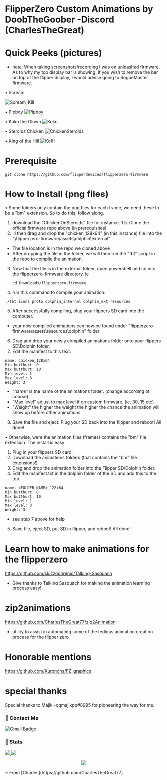 # FlipperZero Custom Animations by DoobTheGoober -Discord (CharlesTheGreat)

# Quick Peeks (pictures)
 - note: When taking screenshots/recording I was on unleashed firmware.
         As to why my top display bar is showing. If you wish to remove the bar on top of the flipper display,
         I would advise going to RogueMaster firmware.
         
• Scream

![Scream_Kill](https://user-images.githubusercontent.com/27988707/196075454-2f1a51d8-8f40-4edd-9d5c-1d291ba3d3f8.jpeg)

• Pipboy
![Pipboy](https://user-images.githubusercontent.com/27988707/196081391-6b97c65e-2f10-4025-959c-5c98339c1e92.png)

• Koko the Clown
![Koko](https://user-images.githubusercontent.com/27988707/196081516-6107540a-eb13-485b-ae50-877bfeaad82f.png)

• Steroids Chicken
![ChickenSteroids](https://user-images.githubusercontent.com/27988707/196082930-64c5b906-22e1-48a9-9011-0930c1afa721.png)

• King of the Hill
![KofH](https://user-images.githubusercontent.com/27988707/196082986-a4793329-291f-45b5-9d8a-5903e0f49f02.png)

# Prerequisite
```
git clone https://github.com/flipperdevices/flipperzero-firmware
```

# How to Install (png files)
• Some folders only contain the png files for each frame, we need these to be
  a "bm" extension. So to do this, follow along.
  
  1. download the "ChickenOnSteroids" file for instance.
  1.5. Clone the official firmware repo above (in prerequisites)
  2. Ill then drag and drop the "chicken_128x64" (in this instance) file into the "\flipperzero-firmware\assets\dolphin\external"
   - The file location is in the repo we cloned above
   - After dropping the file in the folder, we will then run the "fbt" script in the repo to compile the animation.
  3. Now that the file is in the external folder, open powershell and cd into the flipperzero-firmware directory. ie
     ```
     cd Downloads/flipperzero-firmware
     ```
  4. run this command to compile your animation:
  ```
  ./fbt icons proto dolphin_internal dolphin_ext resources
  ```
  5. After successfully compiling, plug your flippers SD card into the computer.
   - your now compiled animations can now be found under
     "flipperzero-firmware\assets\resources\dolphin" folder
  6. Drag and drop your newly compiled animations folder onto your flippers SD\Dolphin folder.
  7. Edit the manifest to this text:
```
name: chicken_128x64
Min butthurt: 0
Max butthurt: 10
Min level: 1
Max level: 3
Weight: 3
```
  - "name" is the name of the animations folder. (change according of course)
  - "Max level" adjust to max level if on custom firmware. (ie. 30, 15 etc)
  - "Weight" the higher the weight the higher the chance the animation will show up before other animations.
  
  8. Save the file and eject. Plug your SD back into the flipper and reboot! All done!
 
• Otherwise, were the animation files (frames) contains the "bm" file extension. The install is easy
  1. Plug in your flippers SD card.
  2. Download the animations folders (that contains the "bm" file extensions!)
  3. Drag and drop the animation folder into the Flipper SD\Dolphin folder.
  4. Edit the manifest.txt in the dolphin folder of the SD and add this to the top.
```
name: <FOLDER_NAME>_128x64
Min butthurt: 0
Max butthurt: 10
Min level: 1
Max level: 3
Weight: 3
```
  - see step 7 above for help
 
 5. Save file, eject SD, put SD in flipper, and reboot! All done!

# Learn how to make animations for the flipperzero
https://github.com/skizzophrenic/Talking-Sasquach
  - Give thanks to Talking Sasquach for making the animation learning process easy!

# zip2animations
https://github.com/CharlesTheGreat77/zip2Animation
  - utility to assist in automating some of the tedious animation creation process
    for the flipper zero

# Honorable mentions
https://github.com/Kuronons/FZ_graphics

# special thanks
Special thanks to Majik -qqmajikpp#8995
  for pioneering the way for me.

### 💬 Contact Me 

![Gmail Badge](https://img.shields.io/badge/-doobthegoober@gmail.com-c14438?style=flat-square&logo=Gmail&logoColor=white)

### 🚦 Stats

<a href="https://github.com/CharlesTheGreat77">
  <img src="https://github-readme-stats.vercel.app/api?username=CharlesTheGreat77&show_icons=true&hide=commits" />
</a>
<a href="https://github.com/CharlesTheGreat77">
  <img src="https://github-readme-stats.vercel.app/api/top-langs/?username=CharlesTheGreat77&layout=compact" />
</a>

<p align="center"> 
  <img src="https://profile-counter.glitch.me/CharlesTheGreat77/count.svg" />
</p>
⭐️ From [Charles](https://github.com/CharlesTheGreat77)
